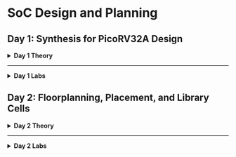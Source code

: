 # SoC Design and Planning

## Day 1: Synthesis for PicoRV32A Design

<details>
  <summary><strong>Day 1 Theory</strong></summary>

### Introduction
This project demonstrates the process of designing an ASIC using the **OpenLane** flow, focusing on the synthesis of the **PicoRV32A** design and the calculation of the **Flop Ratio**. The flow follows the **RTL-to-GDSII** process, utilizing open-source tools and libraries to complete the design and verification.

---

### QFN-48 Package

A **QFN-48 (Quad Flat No-Lead)** package is a surface-mount integrated circuit package with 48 leads or pads. It is compact and thermally efficient, ideal for high-performance applications requiring a small form factor.

---

### Package, Pads, Die, Core, and Chip

- **Package**: The physical housing of an integrated circuit, protecting the chip and providing connectivity to external circuits.
- **Pads**: Metal terminals on the die's edges used for electrical connections to the package or external circuit.
- **Die**: The silicon wafer piece containing the integrated circuit (IC).
- **Core**: The central functional part of the die, such as the CPU or processing unit.
- **Chip**: The complete semiconductor device, including the die and the package.

### Relation:
The **package** houses the **die**, which contains the **core**. The **pads** on the edges of the die enable electrical connections between the die and the package or external circuit.

---

### Foundry IPs and Macros

**Foundry IPs** are pre-designed blocks provided by semiconductor foundries:
- **PLL**: Phase-Locked Loop for clock generation and synchronization.
- **ADC**: Analog-to-Digital Converter for signal conversion.
- **SRAM**: Static Random-Access Memory for fast, volatile storage.
- **DAC**: Digital-to-Analog Converter for signal conversion.

**Macros** are high-level, pre-designed components used in chip design:
- **RISC-V SoC**: A system-on-chip based on the RISC-V instruction set architecture.
- **SPT**: Single Processing Thread, referring to specialized processing architectures.

---

### RISC-V ISA

**RISC-V** is an open-standard Instruction Set Architecture (ISA) based on the principles of reduced instruction set computing. It’s designed to be simple, extensible, and open, providing an excellent foundation for building custom processors and microcontrollers.

---

### ASIC Design Flow: RTL to GDSII

![](./images/GENERAL_ASIC_FLOW.png)

1. **Synthesis**:  
   - Converts RTL (written in HDL) into a circuit using components from the standard cell library.  
   - **Standard Cells**:  
     - Have a regular layout.  
     - Each cell comes with different models/views:  
       - **Functional Model**: Describes cell behavior.  
       - **Timing Model**: Captures timing constraints and delays.  
       - **Power Model**: Details power consumption.  
       - **Physical Layout**: Describes the geometrical arrangement for placement and routing.

2. **Floor/Power Planning**:  
   - **Chip Floor Planning**: Divides the chip die among different system building blocks.  
   - **Macro Floor Planning**: Specifies dimensions, pin locations, row definitions, and routing tracks.  
   - **Power Planning**: Constructs a power network to deliver power effectively across the design.

3. **Placement**:  
   - Places standard cells on the floor plan rows aligned with wiring.  
   - Includes:  
     - **Global Placement**: Finds optimal positions for all cells, allowing overlaps and potential illegal placements.  
     - **Detailed Placement**: Adjusts the global placement minimally to ensure legality (e.g., no overlaps).  

4. **Clock Tree Synthesis (CTS)**:  
   - Distributes the clock signal to all sequential elements with minimal skew and in a balanced shape.  
   - Common structures include **H-tree** and **X-tree** architectures.

5. **Routing**:  
   - Implements interconnects using available metal layers to connect cells.  
   - **SkyWater 130nm PDK Example**:  
     - Defines 6 routing layers, the lowest is made of **titanium**, and the rest are **aluminum**.  
     - Metal tracks form a large routing grid; the **divide-and-conquer** approach is used to manage complexity.

6. **Sign-Off**:  
   - Ensures the design is fabrication-ready and meets specifications.  
   - Includes:  
     - **Physical Verification**: Checks physical integrity and correctness.  
     - **DRC (Design Rule Checks)**: Verifies compliance with process design rules.  
     - **LVS (Layout vs. Schematic Check)**: Ensures the physical layout matches the schematic.  
     - **Static Timing Verification**: Confirms timing constraints are met.


### ASIC Design Flow: RTL to GDSII

![](./images/OPENLANE_ASIC_FLOW.png)

</details>

---

<details>
  <summary><strong>Day 1 Labs</strong></summary>

### Task: Synthesis for PicoRV32A Design
- Perform synthesis for the **PicoRV32A** design.  
- From the synthesis output, calculate the **Flop Ratio**, which is defined as:  

    **Flop Ratio** = (Number of D Flip-Flops) / (Total Number of Cells)


---

### Lab Process Steps

1. **Initial State of Terminal**  
![](./images/1.PNG)
   In this image, we see the initial state of the terminal where we will access the **OpenLane** directory and begin the process.

2. **Entering the OpenLane Directory** 
![](./images/2.PNG) 
   Here, we have navigated to the **OpenLane** directory, where we will start working with the design flow.

3. **Invoking OpenLane Flow with Docker**  
![](./images/3.PNG)
   At this step, we invoke the **OpenLane** flow using the **Docker** command to set up the required environment for synthesis.

4. **Dealing with the `flow.tcl` File in Interactive Mode**  
![](./images/4.PNG)
   Inside the OpenLane flow, we work with the **flow.tcl** file to process the design in **interactive mode**. Here, we also bring in the necessary packages to ensure proper functionality.

5. **Preparing the Initial Design from PicoRV32A Directory**  
![](./images/5.PNG)
   In this image, we prep the initial design by navigating to the **PicoRV32A** design directory, where we will work on synthesis.

6. **Preparation Complete, Running `run_synthesis` Command** 
![](./images/6.PNG) 
   Here, the preparation is complete, and we run the **`run_synthesis`** command to initiate the synthesis step.

7. **Synthesis Complete, Analyzing Results**  
![](./images/7.PNG) 
   The synthesis step has completed, and we are now ready to examine the results, including calculating the **flop ratio**.

8. **Total Number of Cells: 14,876** 
![](./images/8.PNG)  
   The total number of cells in the design is **14,876**.

9. **Total Number of D Flip-Flops: 1,613**  
![](./images/9.PNG) 
   The total number of D Flip-Flops in the design is **1,613**.

10. **Viewing Flop Ratio Statistics**  
![](./images/10.PNG) 
![](./images/11.PNG) 
![](./images/12.PNG) 

11.  **Flop Ratio Calculation**  
    Now, we calculate the **flop ratio** using the formula:  
    Flop Ratio = (Number of D Flip-Flops) / (Total Number of Cells)  
    Substituting the values:  
    Flop Ratio = 1613 / 14876 ≈ **0.1088**  
    Next, to find the **percentage of D Flip-Flops**, we multiply the result by 100:  
    Percentage of D Flip-Flops = 0.1088 × 100 = **10.88%**
---
</details>

## Day 2: Floorplanning, Placement, and Library Cells

<details>
  <summary><strong>Day 2 Theory</strong></summary>

### Floorplanning

**Floorplanning** is the step in the physical design process where the layout of the chip is determined, including the dimensions, placement of macros, standard cells, and power planning. It sets the foundation for efficient placement and routing.

#### Steps of Floorplanning

1. **Define Width and Height of Core and Die:**
   - Establish the dimensions of the core and die to accommodate all components.

2. **Define Locations of Pre-Placed Cells:**
   - Place large macros and cells that are fixed due to design constraints.

3. **Use of Decoupling Capacitors:**
   - Place decap cells to manage voltage fluctuations.

4. **Power Planning:**
   - Create a grid of **VDD** and **VSS** lines to ensure proper power delivery.

5. **Pin Placement:**
   - Position input/output pins for efficient routing.

6. **Logical Cell Placement Blockage:**
   - Define areas where standard cells should not be placed to avoid congestion.

---

### Placement and Routing

**Placement** involves assigning precise physical locations to standard cells within the core area, while **routing** connects these cells using metal layers. The placement process ensures optimal performance and minimal congestion.

#### Steps of Placement and Routing

1. **Bind Netlist with Physical Cells:**
   - Map logical design components to physical cells in the library.

2. **Placement:**
   - Perform global and detailed placement to ensure optimal positions.

3. **Optimized Placement:**
   - Refine cell locations to enhance performance and reduce routing complexity.

---

### Standard Cells, Cell Design Flow, and Need for Characterization

During each step of physical design, standard cells like gates, buffers, inverters, and flip-flops are commonly used. A collection of these cells forms the **library**, which is essential for EDA tools to interpret and implement the design. Libraries include cells of varying sizes, functionalities, and threshold voltages.

#### Cell Design Flow

Each standard cell is created using a defined process:

1. **Input:**
   - **PDKs:** Process Design Kits containing DRC and LVS rules, SPICE models.
   - **Library Specifications:** User-defined constraints and functionality.

2. **Design Steps:**
   - **Circuit Design:** Define the electrical behavior.
   - **Layout Design:** Create the physical representation.
   - **Characterization:** Evaluate timing, noise, and power.

3. **Output:**
   - **Circuit Description Language (CDL):** Output of circuit design.
   - **GDSII, LEF, Extracted SPICE Netlist:** Outputs of layout design.
   - **Timing, Noise, Power .LIBs:** Outputs of characterization.

#### Characterization Flow

Characterization evaluates the performance of cells in terms of **timing**, **power**, and **noise**. This step often uses tools like **GUNA** to generate accurate metrics for library cells.

</details>

---

<details>
  <summary><strong>Day 2 Labs</strong></summary>

### Task

1. Running floorplanning step for **PicoRV32A**.
2. Accessing the die size and calculating its area.
3. Using Magic tool to view and explore the floorplan.
4. Running placement step for **PicoRV32A**.
5. Using Magic tool to view and explore the placement.

---

### Lab Process Steps

1. **Run the `run_floorplan` Command**
   - This step is performed after running the `run_synthesis` command (refer to Day 1 Lab).

   ![](./images/13.PNG)
   ![](./images/14.PNG)
   ![](./images/15.PNG)

2. **Access the `picorv32a.floorplan.def` File**
   - Navigate to the relevant directory as shown below.

   ![](./images/16.PNG)

3. **Calculate Die Area**
   ![](./images/17.PNG) 
   - Inside the `.def` file, note the die dimensions:
     - **Die Width = 660685 units**
     - **Die Height = 671405 units**
   - Using the formula:
     
     
     Die Area (in unit square) = Die Width * Die Height
     
     
     Convert to microns:
     
   Die Area (in microns square) = Die Area (in unit square)/10^6
     

   - Die Area = **443587.21 micron²**.

4. **Use Magic Tool for Floorplan Visualization**
   - Command to open Magic for graphical exploration.

   ![](./images/18.PNG)

5. **Floorplan Results**
   - **Floorplan DEF in Magic:**
     ![](./images/19.PNG)
   - **Port Layers:**
     ![](./images/21.PNG)
     ![](./images/22.PNG)
   - **Equidistant Ports:**
     ![](./images/20.PNG)
   - **Decap Cells and Tap Cells:**
     ![](./images/23.PNG)
   - **Unplaced Standard Cells:**
     ![](./images/24.PNG)

6. **Run the `run_placement` Command**
   - Command to perform placement step.

   ![](./images/25.PNG)
   ![](./images/26.PNG)
   ![](./images/27.5.PNG)

7. **Use Magic Tool for Placement Visualization**
   - Open Magic to view placement results graphically.

   ![](./images/27.PNG)

8. **Placement Results**
   - **Placement Results in Magic:**
     ![](./images/28.PNG)
     ![](./images/29.PNG)

</details>
